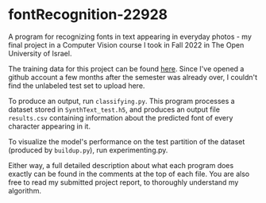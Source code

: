 # fontRecognition-22928
A program for recognizing fonts in text appearing in everyday photos - my final project in a Computer Vision course I took in Fall 2022 in The Open University of Israel.

The training data for this project can be found [here](https://drive.google.com/drive/folders/1jzHYpTwywUYA53nMGHVROSuVO14hEueq?usp=sharing). Since I've opened a github account a few months after the semester was already over, I couldn't find the unlabeled test set to upload here.

To produce an output, run `classifying.py`. This program processes a dataset stored in `SynthText_test.h5`, and produces an output file `results.csv` containing information about the predicted font of every character appearing in it.

To visualize the model's performance on the test partition of the dataset (produced by `buildup.py`), run experimenting.py.

Either way, a full detailed description about what each program does exactly can be found in the comments at the top of each file. You are also free to read my submitted project report, to thoroughly understand my algorithm.
